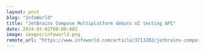 ```yaml
---
layout: post
blog: "InfoWorld"
title: "JetBrains Compose Multiplatform debuts UI testing API"
date: 2024-03-02T00:00:00Z
image: images/infoworld.png
remote_url: "https://www.infoworld.com/article/3713282/jetbrains-compose-multiplatform-debuts-ui-testing-api.html#tk.rss_applicationdevelopment"
---
```

